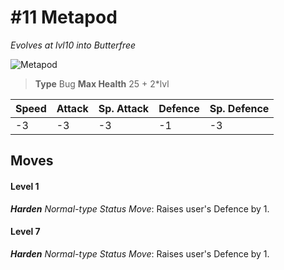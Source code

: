 # #11 Metapod
*Evolves at lvl10 into Butterfree*

![Metapod](https://img.pokemondb.net/sprites/home/normal/1x/metapod.png)

> **Type** Bug
> **Max Health** 25 + 2\*lvl

| Speed | Attack | Sp. Attack | Defence | Sp. Defence |
| ----- | ------ | ---------- | ------- | ----------- |
| -3 | -3 | -3 | -1 | -3 |

## Moves
#### Level 1

***Harden** Normal-type Status Move*: Raises user's Defence by 1.
#### Level 7

***Harden** Normal-type Status Move*: Raises user's Defence by 1.

